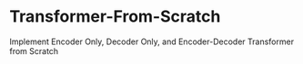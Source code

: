 # Transformer-From-Scratch
Implement Encoder Only, Decoder Only, and Encoder-Decoder Transformer from Scratch
